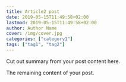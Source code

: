 ```yaml
---
title: Article2 post
date: 2019-05-15T11:49:58+02:00
lastmod: 2019-05-15T11:49:58+02:00
author: Author Name
cover: /img/cover.jpg
categories: ["category1"]
tags: ["tag1", "tag2"]
---
```


Cut out summary from your post content here.

<!--more-->

The remaining content of your post.
